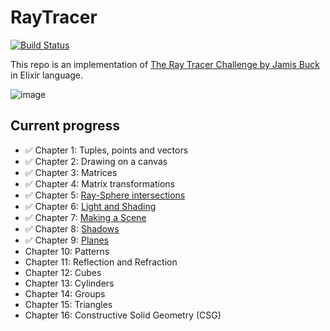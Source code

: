 # RayTracer

[![Build Status](https://travis-ci.com/Bajena/the-ray-tracer-challenge.svg?branch=master)](https://travis-ci.com/Bajena/the-ray-tracer-challenge)

This repo is an implementation of [The Ray Tracer Challenge by Jamis Buck](https://pragprog.com/book/jbtracer/the-ray-tracer-challenge) in Elixir language.

![image](https://user-images.githubusercontent.com/5732023/77826309-ea251100-710e-11ea-9e7f-f6fdee105f0b.png)

## Current progress
- ✅ Chapter 1: Tuples, points and vectors
- ✅ Chapter 2: Drawing on a canvas
- ✅ Chapter 3: Matrices
- ✅ Chapter 4: Matrix transformations
- ✅ Chapter 5: [Ray-Sphere intersections](https://user-images.githubusercontent.com/5732023/78502886-b035b980-7763-11ea-8afc-c04eb0d738f3.png)
- ✅ Chapter 6: [Light and Shading](https://user-images.githubusercontent.com/5732023/78503621-1a505d80-7768-11ea-9f26-3c52ae5eb153.png)
- ✅ Chapter 7: [Making a Scene](https://user-images.githubusercontent.com/5732023/79645024-eb48db80-81ac-11ea-95d9-4a32cbed9ec4.png)
- ✅ Chapter 8: [Shadows](https://user-images.githubusercontent.com/5732023/80308290-6ffbb100-87ce-11ea-8cf5-f173ea40864a.png)
- ✅ Chapter 9: [Planes](https://user-images.githubusercontent.com/5732023/80920094-e3249a80-8d6d-11ea-895b-a8de0a634e22.png)
- Chapter 10: Patterns
- Chapter 11: Reflection and Refraction
- Chapter 12: Cubes
- Chapter 13: Cylinders
- Chapter 14: Groups
- Chapter 15: Triangles
- Chapter 16: Constructive Solid Geometry (CSG)
